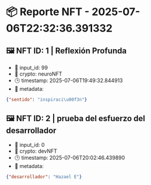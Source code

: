 # 📦 Reporte NFT - 2025-07-06T22:32:36.391332

## 🖼️ NFT ID: 1 | Reflexión Profunda
- 🎯 input_id: 99
- 💎 crypto: neuroNFT
- 🕒 timestamp: 2025-07-06T19:49:32.844913
- 📎 metadata:
```json
{"sentido": "inspiraci\u00f3n"}
```

## 🖼️ NFT ID: 2 | prueba del esfuerzo del desarrollador
- 🎯 input_id: 0
- 💎 crypto: devNFT
- 🕒 timestamp: 2025-07-06T20:02:46.439890
- 📎 metadata:
```json
{"desarrollador": "Hazael E"}
```

